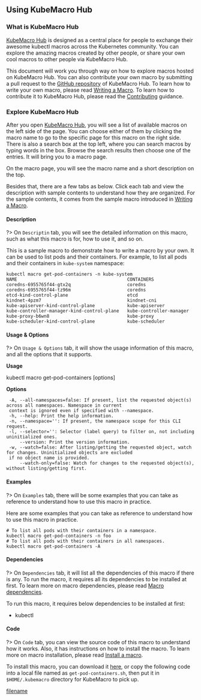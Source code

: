 ## Using KubeMacro Hub

### What is KubeMacro Hub

[KubeMacro Hub](https://morningspace.github.io/kubemacro-hub/) is designed as a central place for people to exchange their awesome kubectl macros across the Kubernetes community. You can explore the amazing macros created by other people, or share your own cool macros to other people via KubeMacro Hub.

This document will work you through way on how to explore macros hosted on KubeMacro Hub. You can also contribute your own macro by submitting a pull request to the [GitHub repository](http://github.com/morningspace/kubemacro-hub) of KubeMacro Hub. To learn how to write your own macro, please read [Writing a Macro](writing-a-macro.md). To learn how to contribute it to KubeMacro Hub, please read the [Contributing](contributing.md) guidance.

### Explore KubeMacro Hub

After you open [KubeMacro Hub](https://morningspace.github.io/kubemacro-hub/), you will see a list of available macros on the left side of the page. You can choose either of them by clicking the macro name to go to the specific page for this macro on the right side. There is also a search box at the top left, where you can search macros by typing words in the box. Browse the search results then choose one of the entries. It will bring you to a macro page.

On the macro page, you will see the macro name and a short description on the top.

Besides that, there are a few tabs as below. Click each tab and view the description with sample contents to understand how they are organized. For the sample contents, it comes from the sample macro introduced in [Writing a Macro](writing-a-macro.md).

<!-- tabs:start -->

#### **Description**

?> On `Descriptin` tab, you will see the detailed information on this macro, such as what this macro is for, how to use it, and so on.

This is a sample macro to demonstrate how to write a macro by your own. It can be used to list pods and their containers. For example, to list all pods and their containers in `kube-system` namespace:
```shell
kubectl macro get-pod-containers -n kube-system
NAME                                         CONTAINERS
coredns-6955765f44-gtx2q                     coredns
coredns-6955765f44-tz96m                     coredns
etcd-kind-control-plane                      etcd
kindnet-4pzm7                                kindnet-cni
kube-apiserver-kind-control-plane            kube-apiserver
kube-controller-manager-kind-control-plane   kube-controller-manager
kube-proxy-b6wn8                             kube-proxy
kube-scheduler-kind-control-plane            kube-scheduler
```

#### **Usage & Options**

?> On `Usage & Options` tab, it will show the usage information of this macro, and all the options that it supports.

**Usage**

kubectl macro get-pod-containers [options]

**Options**

```
 -A, --all-namespaces=false: If present, list the requested object(s) across all namespaces. Namespace in current
 context is ignored even if specified with --namespace.
 -h, --help: Print the help information.
 -n, --namespace='': If present, the namespace scope for this CLI request.
 -l, --selector='': Selector (label query) to filter on, not including uninitialized ones.
     --version: Print the version information.
 -w, --watch=false: After listing/getting the requested object, watch for changes. Uninitialized objects are excluded
 if no object name is provided.
     --watch-only=false: Watch for changes to the requested object(s), without listing/getting first.
```

#### **Examples**

?> On `Examples` tab, there will be some examples that you can take as reference to understand how to use this macro in practice.

Here are some examples that you can take as reference to understand how to use this macro in practice.
```shell
# To list all pods with their containers in a namespace.
kubectl macro get-pod-containers -n foo
# To list all pods with their containers in all namespaces.
kubectl macro get-pod-containers -A
```

#### **Dependencies**

?> On `Dependencies` tab, it will list all the dependencies of this macro if there is any. To run the macro, it requires all its dependencies to be installed at first. To learn more on macro dependencies, please read [Macro dependencies](writing-a-macro.md#macro-dependencies).

To run this macro, it requires below dependencies to be installed at first:

* kubectl

#### **Code**

?> On `Code` tab, you can view the source code of this macro to understand how it works. Also, it has instructions on how to install the macro. To learn more on macro installation, please read [Install a macro](getting-started.md#install-a-macro).

To install this macro, you can download it [here](assets/get-pod-containers.sh ':ignore get-pod-status'), or copy the following code into a local file named as `get-pod-containers.sh`, then put it in `$HOME/.kubemacro` directory for KubeMacro to pick up.

[filename](assets/get-pod-containers.sh ':include :type=code shell')

<!-- tabs:end -->

